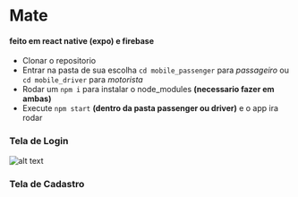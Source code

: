 # Mate
#### feito em react native (expo) e firebase

- Clonar o repositorio
- Entrar na pasta de sua escolha `cd mobile_passenger` para *passageiro* ou `cd mobile_driver` para *motorista*
- Rodar um `npm i` para instalar o node_modules **(necessario fazer em ambas)**
- Execute `npm start` **(dentro da pasta passenger ou driver)** e o app ira rodar

### Tela de Login
![alt text](https://d168rbuicf8uyi.cloudfront.net/wp-content/uploads/2019/09/25185134/bigstock-The-Full-Phase-Of-The-Moon-In-301966447.jpg)

### Tela de Cadastro
